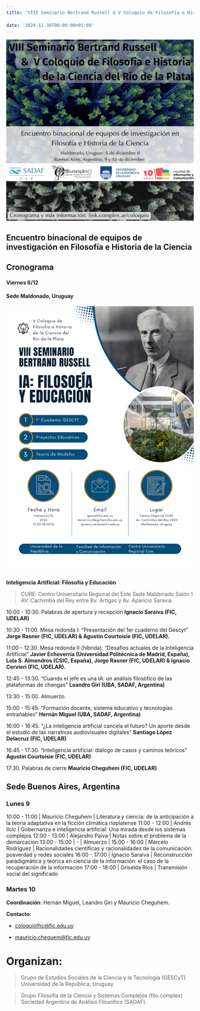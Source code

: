 ```yaml
---
title: 'VIII Seminario Bertrand Russell & V Coloquio de Filosofía e Historia de la Ciencia del Río de la Plata'

date: '2024-11-30T00:00:00+01:00'
---
```


![image](2.png)

## Encuentro binacional de equipos de investigación en Filosofía e Historia de la Ciencia


## Cronograma

#### Viernes 6/12

#### Sede Maldonado, Uruguay

![image](./russell_1.png)

**Inteligencia Artificial: Filosofía y Educación**

> CURE: Centro Universitario Regional del Este
Sede Maldonado
Salón 1
AV. Cachimba del Rey entre Bv. Artigas y Av. Aparicio Saravia


10:00 - 10:30. Palabras de apertura y recepción
**Ignacio Saraiva (FIC, UDELAR)**

10:30 - 11:00. Mesa redonda I: “Presentación del 1er cuaderno del Gescyt”
**Jorge Rasner (FIC, UDELAR) & Agustín Courtoisie (FIC, UDELAR).**

11:00 - 12:30. Mesa redonda II (híbrida): “Desafíos actuales de la Inteligencia
Artificial”
**Javier Echeverría (Universidad Politécnica de Madrid, España), Lola S.
Almendros (CSIC, España), Jorge Rasner (FIC, UDELAR) & Ignacio Cervieri
(FIC, UDELAR).**

12:45 - 13:30. “Cuando el jefe es una IA: un análisis filosófico de las plataformas de changas”
**Leandro Giri (UBA, SADAF, Argentina)**

13:30 - 15:00. Almuerzo.

15:00 - 15:45. “Formación docente, sistema educativo y tecnologías entrañables”
**Hernán Miguel (UBA, SADAF, Argentina)**

16:00 - 16:45. “¿La inteligencia artificial cancela el futuro? Un aporte desde el
estudio de las narrativas audiovisuales digitales”
**Santiago López Delacruz (FIC, UDELAR)**

16:45 - 17:30. “Inteligencia artificial: diálogo de casos y caminos teóricos”
**Agustín Courtoisie (FIC, UDELAR)**

17:30. Palabras de cierre
**Mauricio Cheguhem (FIC, UDELAR)**

## Sede Buenos Aires, Argentina

### Lunes 9

10:00 - 11:00 | Mauricio Cheguhem | Literatura y ciencia: de la anticipación a la teoría adaptativa en la ficción climática rioplatense
11:00 - 12:00 | Andrés Ilcic | Gobernanza e inteligencia artificial: Una mirada desde los sistemas complejos
12:00 - 13:00 | Alejandro Paiva | Notas sobre el problema de la demarcación
13:00 - 15:00 | - | Almuerzo |
15:00 - 16:00 | Marcelo Rodríguez | Racionalidades científicas y racionalidades de la comunicación: posverdad y redes sociales
16:00 - 17:00 | Ignacio Saraiva | Reconstrucción paradigmática y teórica en ciencia de la información: el caso de la recuperación de la información
17:00 - 18:00 | Griselda Ríos | Transmisión social del significado

### Martes 10

**Coordinación**: Hernán Miguel, Leandro Giri y Mauricio Cheguhem.

**Contacto:**

* [coloquiofhc@fic.edu.uy](mailto:coloquiofhc@fic.edu.uy)

* [mauricio.cheguem@fic.edu.uy](mailto:mauricio.cheguem@fic.edu.uy)

# Organizan:

> Grupo de Estudios Sociales de la Ciencia y la Tecnología (GESCyT)
> Universidad de la República, Uruguay.

> Grupo Filosofía de la Ciencia y Sistemas Complejos (filo.complex)
> Sociedad Argentina de Análisis Filosófico (SADAF).

